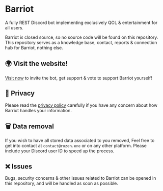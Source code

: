 # Barriot
A fully REST Discord bot implementing exclusively QOL &amp; entertainment for all users.

Barriot is closed source, so no source code will be found on this repository. This repository serves as a knowledge base, contact, reports & connection hub for Barriot, nothing else.

## 🌍 Visit the website!

[Visit now](https://barriot.xyz) to invite the bot, get support & vote to support Barriot yourself!

## 🔏 Privacy

Please read the [privacy policy](https://github.com/Rozen4334/Barriot/blob/master/PRIVACY.md) carefully if you have any concern about how Barriot handles your information.

## 🗑️ Data removal

If you wish to have all stored data associated to you removed, Feel free to get into contact at `contact@rozen.one` or on any other platform. Please include your Discord user ID to speed up the process.

## ❌ Issues

Bugs, security concerns & other issues related to Barriot can be opened in this repository, and will be handled as soon as possible.
